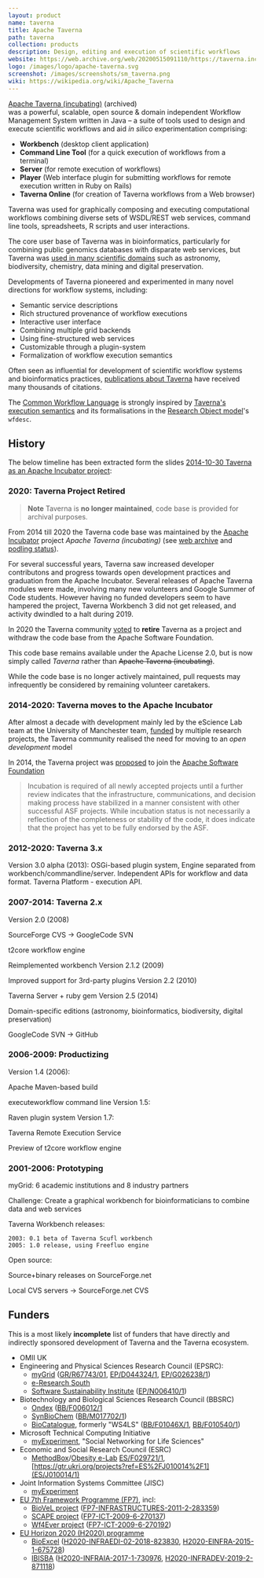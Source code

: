 ```yaml
---
layout: product
name: taverna
title: Apache Taverna
path: taverna
collection: products
description: Design, editing and execution of scientific workflows
website: https://web.archive.org/web/20200515091110/https://taverna.incubator.apache.org/
logo: /images/logo/apache-taverna.svg
screenshot: /images/screenshots/sm_taverna.png
wiki: https://wikipedia.org/wiki/Apache_Taverna
---
```


[Apache Taverna (incubating)](https://web.archive.org/web/20200515091110/https://taverna.incubator.apache.org/) (archived)  
was a powerful, scalable, open source & domain independent Workflow Management
System written in Java – a suite of tools used to
design and execute scientific workflows and aid *in silico* experimentation comprising:

 *  **Workbench** (desktop client application)
 *  **Command Line Tool** (for a quick execution of workflows from a terminal)
 *  **Server** (for remote execution of workflows)
 *  **Player** (Web interface plugin for submitting workflows for remote execution written in Ruby on Rails)
 *  **Taverna Online** (for creation of Taverna workflows from a Web browser)

Taverna was used for graphically composing and executing computational
workflows combining diverse sets of WSDL/REST web services, command line tools,
spreadsheets, R scripts and user interactions. 

The core user base of Taverna was in bioinformatics, particularly for combining
public genomics databases with disparate web services, but Taverna was 
[used in many scientific domains](http://web.archive.org/web/20200515113032/https://taverna.incubator.apache.org/introduction/taverna-in-use/) 
such as astronomy, biodiversity, chemistry, data mining and digital preservation.

Developments of Taverna pioneered and experimented in many novel directions for workflow systems, including:

 * Semantic service descriptions
 * Rich structured provenance of workflow executions
 * Interactive user interface
 * Combining multiple grid backends
 * Using fine-structured web services
 * Customizable through a plugin-system
 * Formalization of workflow execution semantics


Often seen as influential for development of scientific workflow systems and
bioinformatics practices, 
[publications about Taverna](http://web.archive.org/web/20200515113741/https://taverna.incubator.apache.org/community/publications)
have received many thousands of citations.

The [Common Workflow Language](/activities/cwl/) is strongly inspired by 
[Taverna's execution semantics](https://www.research.manchester.ac.uk/portal/en/publications/taverna-reloaded(440517ff-a203-495c-88a5-4691ff9c6540).html)
and its formalisations in the [Research Object model](https://doi.org/10.1016/j.websem.2015.01.003)'s `wfdesc`.


## History

The below timeline has been extracted form the slides [2014-10-30 Taverna as an Apache Incubator project](https://www.slideshare.net/soilandreyes/20141030tavernaincubator):

### 2020: Taverna Project Retired

> **Note** Taverna is **no longer maintained**, code base is provided for archival purposes.

From 2014 till 2020 the Taverna code base was maintained by the 
[Apache Incubator](https://incubator.apache.org/) project _Apache Taverna (incubating)_
(see [web archive](https://web.archive.org/web/20200312133332/https://taverna.incubator.apache.org/)
and [podling status](https://incubator.apache.org/projects/taverna.html)).

For several successful years, Taverna saw increased developer contributons and
progress towards open development practices and graduation from the Apache
Incubator. Several releases of Apache Taverna modules were made, involving
many new volunteers and Google Summer of Code students. However having no
funded developers seem to have hampered the project, Taverna Workbench 3
did not get released, and activity dwindled to a halt during 2019.

In 2020 the Taverna community
[voted](https://lists.apache.org/thread.html/r559e0dd047103414fbf48a6ce1bac2e17e67504c546300f2751c067c%40%3Cdev.taverna.apache.org%3E)
to **retire** Taverna as a project and withdraw the code base from the Apache Software Foundation. 

This code base remains available under the Apache License 2.0, but is now simply called 
_Taverna_ rather than ~~Apache Taverna (incubating)~~.

While the code base is no longer actively maintained, pull requests
may infrequently be considered by remaining volunteer caretakers.


### 2014-2020: Taverna moves to the Apache Incubator

After almost a decade with development mainly led by the eScience Lab team
at the University of Manchester team, [funded](#funders) by multiple research projects, 
the Taverna community realised the need for moving to an _open development_ model 


In 2014, the Taverna project was [proposed](https://cwiki.apache.org/confluence/display/incubator/TavernaProposal)
to join the [Apache Software Foundation](https://apache.org/)

> Incubation is required of all newly accepted projects until a further review
> indicates that the infrastructure, communications, and decision making process
> have stabilized in a manner consistent with other successful ASF projects.
> While incubation status is not necessarily a reflection of the completeness or
> stability of the code, it does indicate that the project has yet to be fully
> endorsed by the ASF.


### 2012-2020: Taverna 3.x

Version 3.0 alpha (2013): OSGi-based plugin system, Engine separated from workbench/commandline/server.  Independent APIs for workflow and data format.  Taverna Platform - execution API.



### 2007-2014: Taverna 2.x
Version 2.0 (2008)

SourceForge CVS → GoogleCode SVN

t2core workflow engine

Reimplemented workbench
Version 2.1.2 (2009)

Improved support for 3rd-party plugins
Version 2.2 (2010)

Taverna Server + ruby gem
Version 2.5 (2014)

Domain-specific editions 
(astronomy, bioinformatics, biodiversity, digital preservation)

GoogleCode SVN → GitHub


### 2006-2009: Productizing

Version 1.4 (2006):

Apache Maven-based build

executeworkflow command line
Version 1.5:

Raven plugin system
Version 1.7:

Taverna Remote Execution Service

Preview of t2core workflow engine

### 2001-2006: Prototyping

myGrid: 6 academic institutions and 8 industry partners

Challenge: Create a graphical workbench for bioinformaticians to combine data and web services
 
Taverna Workbench releases:

    2003: 0.1 beta of Taverna Scufl workbench
    2005: 1.0 release, using Freefluo engine

Open source:

Source+binary releases on SourceForge.net

Local CVS servers → SourceForge.net CVS

## Funders

This is a most likely **incomplete** list of funders that have directly and indirectly
sponsored development of Taverna and the Taverna ecosystem.

* OMII UK
* Engineering and Physical Sciences Research Council (EPSRC):
  * [myGrid](http://web.archive.org/web/20191018145656/http://www.mygrid.org.uk/about-us/) ([GR/R67743/01](https://gow.epsrc.ukri.org/NGBOViewGrant.aspx?GrantRef=GR/R67743/01), [EP/D044324/1](https://gow.epsrc.ukri.org/NGBOViewGrant.aspx?GrantRef=EP/D044324/1), [EP/G026238/1](https://gow.epsrc.ukri.org/NGBOViewGrant.aspx?GrantRef=EP/G026238/1))
  * [e-Research South](https://web.archive.org/web/20140320051520/http://www.eresearchsouth.ac.uk/) 
  * [Software Sustainability Institute](https://www.software.ac.uk/) ([EP/N006410/1](https://gow.epsrc.ukri.org/NGBOViewGrant.aspx?GrantRef=EP/N006410/1))
* Biotechnology and Biological Sciences Research Council (BBSRC)
  * [Ondex](https://sourceforge.net/projects/ondex/) ([BB/F006012/1](https://gtr.ukri.org/projects?ref=BB%2FF006012%2F1)
  * [SynBioChem](http://www.synbiochem.co.uk/) ([BB/M017702/1](https://bbsrc.ukri.org/research/grants-search/AwardDetails/?FundingReference=BB/M017702/1))
  * [BioCatalogue](/products/biocatalogue/), formerly "WS4LS" ([BB/F01046X/1](https://bbsrc.ukri.org/research/grants-search/AwardDetails/?FundingReference=BB/F01046X/1), [BB/F010540/1](https://bbsrc.ukri.org/research/grants-search/AwardDetails/?FundingReference=BB/F010540/1))
* Microsoft Technical Computing Initiative
  * [myExperiment](https://www.myexperiment.org/), "Social Networking for Life Sciences" 
* Economic and Social Research Council (ESRC)
  * [MethodBox](https://methodbox.cs.man.ac.uk/)/[Obesity e-Lab](https://www.research.manchester.ac.uk/portal/en/publications/obesity-elab(4030a506-ba67-495c-981d-5f8f877404b8).html) [ES/F029721/1](https://gtr.ukri.org/projects?ref=ES%2FF029721%2F1), [https://gtr.ukri.org/projects?ref=ES%2FJ010014%2F1](ES/J010014/1)
* Joint Information Systems Committee (JISC)
  * [myExperiment](https://www.myexperiment.org/)
* [EU 7th Framework Programme (FP7)](https://wayback.archive-it.org/12090/20191127213419/https:/ec.europa.eu/research/fp7/index_en.cfm), incl:
  * [BioVeL project](https://web.archive.org/web/20170207093003/http://www.biovel.eu/) ([FP7-INFRASTRUCTURES-2011-2-283359](https://cordis.europa.eu/project/id/283359))
  * [SCAPE project](https://scape-project.eu/) ([FP7-ICT-2009-6-270137](https://cordis.europa.eu/project/id/270137))
  * [Wf4Ever project](http://wf4ever.org/) ([FP7-ICT-2009-6-270192](https://cordis.europa.eu/project/id/270192))
* [EU Horizon 2020 (H2020) programme](https://ec.europa.eu/programmes/horizon2020/)
  * [BioExcel](https://bioexcel.eu/) ([H2020-INFRAEDI-02-2018-823830](https://cordis.europa.eu/project/id/823830), [H2020-EINFRA-2015-1-675728](https://cordis.europa.eu/project/id/675728))
  * [IBISBA](https://ibisba.eu/) ([H2020-INFRAIA-2017-1-730976](https://cordis.europa.eu/project/id/730976), [H2020-INFRADEV-2019-2-871118](https://cordis.europa.eu/project/id/871118))


